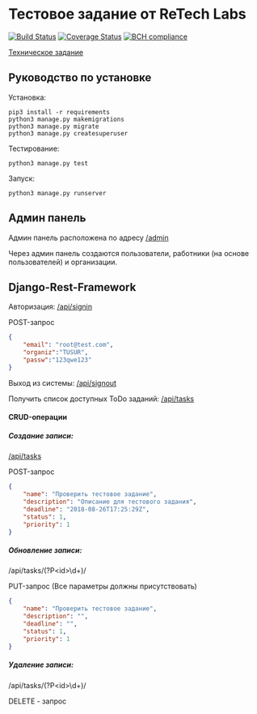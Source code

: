 # Тестовое задание от ReTech Labs

[![Build Status](https://travis-ci.com/koyshinov/ReTech-Labs-Task.svg?branch=master)](https://travis-ci.com/koyshinov/ReTech-Labs-Task) 
[![Coverage Status](https://coveralls.io/repos/github/koyshinov/ReTech-Labs-Task/badge.svg)](https://coveralls.io/github/koyshinov/ReTech-Labs-Task)
[![BCH compliance](https://bettercodehub.com/edge/badge/koyshinov/ReTech-Labs-Task?branch=master)](https://bettercodehub.com/)

[Техническое задание](tz.pdf)

## Руководство по установке

Установка:

```commandline
pip3 install -r requirements
python3 manage.py makemigrations
python3 manage.py migrate
python3 manage.py createsuperuser
```

Тестирование:
```commandline
python3 manage.py test
```

Запуск:
```commandline
python3 manage.py runserver
```

## Админ панель

Админ панель расположена по адресу [/admin](http://localhost:8000/admin)

Через админ панель создаются пользователи, работники (на основе пользователей) и организации.

## Django-Rest-Framework

Авторизация: [/api/signin](http://localhost:8000/api/signin)

POST-запрос
```json
{
    "email": "root@test.com", 
    "organiz":"TUSUR", 
    "passw":"123qwe123"
}
```

Выход из системы: [/api/signout](http://localhost:8000/api/signout)

Получить список доступных ToDo заданий: [/api/tasks](http://localhost:8000/api/tasks)

#### CRUD-операции

##### Создание записи: 

[/api/tasks](http://localhost:8000/api/tasks/)

POST-запрос
```json
{
    "name": "Проверить тестовое задание",
    "description": "Описание для тестового задания",
    "deadline": "2018-08-26T17:25:29Z",
    "status": 1,
    "priority": 1
}
```

##### Обновление записи: 

/api/tasks/(?P\<id\>\d+)/

PUT-запрос (Все параметры должны присутствовать)

```json
{
    "name": "Проверить тестовое задание",
    "description": "",
    "deadline": "",
    "status": 1,
    "priority": 1
}
```

##### Удаление записи:

/api/tasks/(?P\<id\>\d+)/

DELETE - запрос
